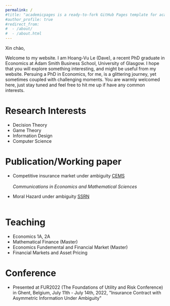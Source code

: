 ```yaml
---
permalink: /
#title: "academicpages is a ready-to-fork GitHub Pages template for academic personal websites"
#author_profile: true
#redirect_from: 
#  - /about/
#  - /about.html
---
```


Xin chào,

Welcome to my website. I am Hoang-Vu Le (Dave), a recent PhD graduate in Economics at Adam Smith Business School, University of Glasgow. I hope that you will explore something interesting, and might be useful from my website. Persuing a PhD in Economics, for me, is a glittering journey, yet sometimes coupled with challenging moments. You are warmly welcomed here, just stay tuned and feel free to hit me up if have any common interests.



Research Interests
======

* Decision Theory
* Game Theory
* Information Design
* Computer Science

Publication/Working paper
======

* Competitive insurance market under ambiguity <a href="https://doi.org/10.50906/cems.3.0_56" class="btn--research">CEMS</a><br><br>
 _Communications in Economics and Mathematical Sciences_

* Moral Hazard under ambiguity <a href="https://papers.ssrn.com/sol3/papers.cfm?abstract_id=4782681" class="btn--research">SSRN</a><br><br> 



Teaching
======

* Economics 1A, 2A
* Mathematical Finance (Master)
* Economics Fundemental and Financial Market (Master)
* Financial Markets and Asset Pricing

Conference
======
* Presented at FUR2022 (The Foundations of Utility and Risk Conference) in Ghent, Belgium, July 11th - July 14th, 2022, "Insurance Contract with Asymmetric Information Under Ambiguity"

